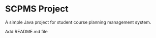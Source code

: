 # SCPMS Project
A simple Java project for student course planning management system.       

















Add README.md file
